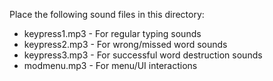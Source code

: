 Place the following sound files in this directory:
- keypress1.mp3 - For regular typing sounds
- keypress2.mp3 - For wrong/missed word sounds
- keypress3.mp3 - For successful word destruction sounds
- modmenu.mp3 - For menu/UI interactions
